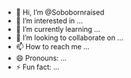 - 👋 Hi, I’m @Sobobornraised
- 👀 I’m interested in ...
- 🌱 I’m currently learning ...
- 💞️ I’m looking to collaborate on ...
- 📫 How to reach me ...
- 😄 Pronouns: ...
- ⚡ Fun fact: ...

<!---
Sobobornraised/Sobobornraised is a ✨ special ✨ repository because its `README.md` (this file) appears on your GitHub profile.
You can click the Preview link to take a look at your changes.
--->
